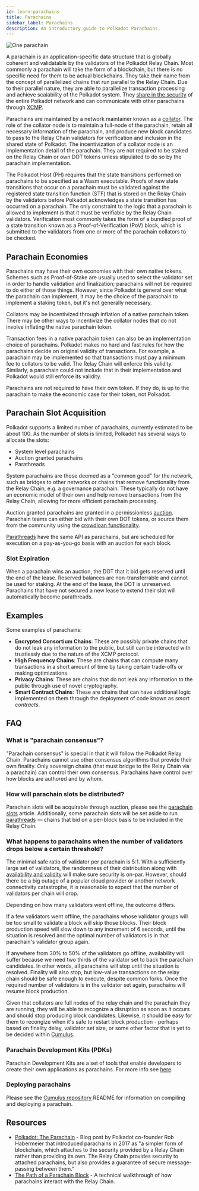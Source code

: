 ```yaml
---
id: learn-parachains
title: Parachains
sidebar_label: Parachains
description: An introductory guide to Polkadot Parachains.
---
```


![One parachain](assets/network/one_parachain.png)

A parachain is an application-specific data structure that is globally coherent and validatable by
the validators of the Polkadot Relay Chain. Most commonly a parachain will take the form of a
blockchain, but there is no specific need for them to be actual blockchains. They take their name
from the concept of parallelized chains that run parallel to the Relay Chain. Due to their parallel
nature, they are able to parallelize transaction processing and achieve scalability of the Polkadot
system. They [share in the security](learn-security) of the entire Polkadot network and can
communicate with other parachains through [XCMP](learn-crosschain).

Parachains are maintained by a network maintainer known as a [collator](learn-collator). The role of
the collator node is to maintain a full-node of the parachain, retain all necessary information of
the parachain, and produce new block candidates to pass to the Relay Chain validators for
verification and inclusion in the shared state of Polkadot. The incentivization of a collator node
is an implementation detail of the parachain. They are not required to be staked on the Relay Chain
or own DOT tokens unless stipulated to do so by the parachain implementation.

The Polkadot Host (PH) requires that the state transitions performed on parachains to be specified
as a Wasm executable. Proofs of new state transitions that occur on a parachain must be validated
against the registered state transition function (STF) that is stored on the Relay Chain by the
validators before Polkadot acknowledges a state transition has occurred on a parachain. The only
constraint to the logic that a parachain is allowed to implement is that it must be verifiable by
the Relay Chain validators. Verification most commonly takes the form of a bundled proof of a state
transition known as a Proof-of-Verification (PoV) block, which is submitted to the validators from
one or more of the parachain collators to be checked.

## Parachain Economies

Parachains may have their own economies with their own native tokens. Schemes such as Proof-of-Stake
are usually used to select the validator set in order to handle validation and finalization;
parachains will not be required to do either of those things. However, since Polkadot is general
over what the parachain can implement, it may be the choice of the parachain to implement a staking
token, but it's not generally necessary.

Collators may be incentivized through inflation of a native parachain token. There may be other ways
to incentivize the collator nodes that do not involve inflating the native parachain token.

Transaction fees in a native parachain token can also be an implementation choice of parachains.
Polkadot makes no hard and fast rules for how the parachains decide on original validity of
transactions. For example, a parachain may be implemented so that transactions must pay a minimum
fee to collators to be valid. The Relay Chain will enforce this validity. Similarly, a parachain
could not include that in their implementation and Polkadot would still enforce its validity.

Parachains are not required to have their own token. If they do, is up to the parachain to make the
economic case for their token, not Polkadot.

## Parachain Slot Acquisition

Polkadot supports a limited number of parachains, currently estimated to be about 100. As the number
of slots is limited, Polkadot has several ways to allocate the slots:

- System level parachains
- Auction granted parachains
- Parathreads

System parachains are those deemed as a "common good" for the network, such as bridges to other
networks or chains that remove functionality from the Relay Chain, e.g. a governance parachain.
These typically do not have an economic model of their own and help remove transactions from the
Relay Chain, allowing for more efficient parachain processing.

Auction granted parachains are granted in a permissionless [auction](learn-auction). Parachain teams
can either bid with their own DOT tokens, or source them from the community using the
[crowdloan functionality](learn-crowdloan).

[Parathreads](learn-parathreads) have the same API as parachains, but are scheduled for execution on
a pay-as-you-go basis with an auction for each block.

### Slot Expiration

When a parachain wins an auction, the DOT that it bid gets reserved until the end of the lease.
Reserved balances are non-transferrable and cannot be used for staking. At the end of the lease, the
DOT is unreserved. Parachains that have not secured a new lease to extend their slot will
automatically become parathreads.

## Examples

Some examples of parachains:

- **Encrypted Consortium Chains**: These are possibly private chains that do not leak any
  information to the public, but still can be interacted with trustlessly due to the nature of the
  XCMP protocol.
- **High Frequency Chains**: These are chains that can compute many transactions in a short amount
  of time by taking certain trade-offs or making optimizations.
- **Privacy Chains**: These are chains that do not leak any information to the public through use of
  novel cryptography.
- **Smart Contract Chains**: These are chains that can have additional logic implemented on them
  through the deployment of code known as _smart contracts_.

## FAQ

### What is "parachain consensus"?

"Parachain consensus" is special in that it will follow the Polkadot Relay Chain. Parachains cannot
use other consensus algorithms that provide their own finality. Only sovereign chains (that must
bridge to the Relay Chain via a parachain) can control their own consensus. Parachains have control
over how blocks are authored and by whom.

### How will parachain slots be distributed?

Parachain slots will be acquirable through auction, please see the [parachain slots](learn-auction)
article. Additionally, some parachain slots will be set aside to run
[parathreads](learn-parathreads) &mdash; chains that bid on a per-block basis to be included in the
Relay Chain.

### What happens to parachains when the number of validators drops below a certain threshold?

The minimal safe ratio of validator per parachain is 5:1. With a sufficiently large set of
validators, the randomness of their distribution along with
[availability and validity](learn-availability) will make sure security is on-par. However, should
there be a big outage of a popular cloud provider or another network connectivity catastrophe, it is
reasonable to expect that the number of validators per chain will drop.

Depending on how many validators went offline, the outcome differs.

If a few validators went offline, the parachains whose validator groups will be too small to
validate a block will skip those blocks. Their block production speed will slow down to any
increment of 6 seconds, until the situation is resolved and the optimal number of validators is in
that parachain's validator group again.

If anywhere from 30% to 50% of the validators go offline, availability will suffer because we need
two thirds of the validator set to back the parachain candidates. In other words, all parachains
will stop until the situation is resolved. Finality will also stop, but low-value transactions on
the relay chain should be safe enough to execute, despite common forks. Once the required number of
validators is in the validator set again, parachains will resume block production.

Given that collators are full nodes of the relay chain and the parachain they are running, they will
be able to recognize a disruption as soon as it occurs and should stop producing block candidates.
Likewise, it should be easy for them to recongize when it's safe to restart block production -
perhaps based on finality delay, validator set size, or some other factor that is yet to be decided
within [Cumulus](https://github.com/paritytech/cumulus).

### Parachain Development Kits (PDKs)

Parachain Development Kits are a set of tools that enable developers to create their own
applications as parachains. For more info see [here](build-pdk).

### Deploying parachains

Please see the [Cumulus repository](https://github.com/paritytech/cumulus#rococo) README for
information on compiling and deploying a parachain.

## Resources

- [Polkadot: The Parachain](https://medium.com/polkadot-network/polkadot-the-parachain-3808040a769a) -
  Blog post by Polkadot co-founder Rob Habermeier that introduced parachains in 2017 as "a simpler
  form of blockchain, which attaches to the security provided by a Relay Chain rather than providing
  its own. The Relay Chain provides security to attached parachains, but also provides a guarantee
  of secure message-passing between them."
- [The Path of a Parachain Block](https://polkadot.network/the-path-of-a-parachain-block/) - A
  technical walkthrough of how parachains interact with the Relay Chain.

<!-- This message is to satisfy the stale checker -->
